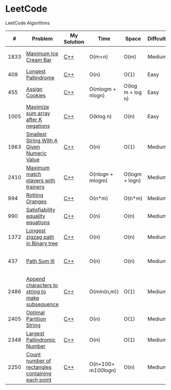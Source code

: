 # LeetCode
LeetCode Algorithms

| # | Problem | My Solution | Time | Space | Diffculty | Notes |
| --- | --- | --- | --- | --- | --- | --- |
| 1833 | [Maximum Ice Cream Bar](https://leetcode.com/problems/maximum-ice-cream-bars/) | [C++](/1833_Maximum_Ice_Cream_Bars.cpp) | O(m+n) | O(m) | Medium | Greedy, Counting Sort |
| 409 | [Longest Pallindrome](https://leetcode.com/problems/longest-palindrome/) | [C++](/409_Longest_Pallindrome.cpp) | O(n) | O(1) | Easy | Greedy, HashSet|
| 455 | [Assign Cookies](https://leetcode.com/problems/assign-cookies/) | [C++](455_Assign_Cookies.cpp) | O(mlogm + nlogn) | O(log m + log n) | Easy | Greedy, 2 pointer|
| 1005 | [Maximize sum array after K negations](https://leetcode.com/problems/maximize-sum-of-array-after-k-negations/) | [C++](1005_Maximize_Sum_Array_K_negation.cpp) | O(klog n) | O(n) | Easy | Priority Queue |
| 1663 | [Smallest String With A Given Numeric Value](https://leetcode.com/problems/smallest-string-with-a-given-numeric-value/) | [C++](1663_Smallest_String_Numeric_Value.cpp)| O(n) | O(1) | Medium | Greedy Start from Right |
| 2410 | [Maximum match players with trainers](https://leetcode.com/problems/maximum-matching-of-players-with-trainers/) | [C++](2410_Max_Match_Players_Trainers.cpp)| O(nlogn + mlogm) | O(logm + logn) | Medium | Greedy Sort|
| 994 | [Rotting Oranges](https://leetcode.com/problems/rotting-oranges/) | [C++](994_Rotting_Oranges.cpp)| O(n*m) | O(n*m) | Medium | Graph BFS|
| 990 | [Satisfiability equality equations](https://leetcode.com/problems/satisfiability-of-equality-equations/) | [C++](990_Satisfiability_Equality_Eqns.cpp)| O(n) | O(n) | Medium | DFS Graphs|
| 1372 | [Longest zigzag path in Binary tree](https://leetcode.com/problems/longest-zigzag-path-in-a-binary-tree/) | [C++](1372_Longest_zigzag_path_Binary_Tree.cpp) | O(n) | O(n) | Medium | Binary Tree|
| 437 | [Path Sum III](https://leetcode.com/problems/path-sum-iii/) | [C++](437_Path_Sum.cpp) | O(n) | O(n) | Medium | Prefix Sum Hashmap, DFS|
| 2486 | [Append characters to string to make subsequence](https://leetcode.com/problems/append-characters-to-string-to-make-subsequence/) | [C++](2486_Append_Characters_String_Make_Subsequence.cpp)| O(min(n,m)) | O(1) | Medium | Greedy |
| 2405 | [Optimal Partition String](https://leetcode.com/problems/optimal-partition-of-string/) | [C++](2405_Optimal_Partition_String.cpp) | O(n) | O(1) | Medium | Greedy |
| 2348 | [Largest Pallindromic Number](https://leetcode.com/problems/largest-palindromic-number/) | [C++](2348_Largest_Pallindrome_Num.cpp) | O(n) | O(1) | Medium | Greedy |
| 2250 | [Count number of rectangles containing each point](https://leetcode.com/problems/count-number-of-rectangles-containing-each-point/) | [C++](2250_Count_Rectangles_containing_Point.cpp) | O(n+100+ m*100*logn) | O(n)| Medium | Binary Search, Hashmap |


